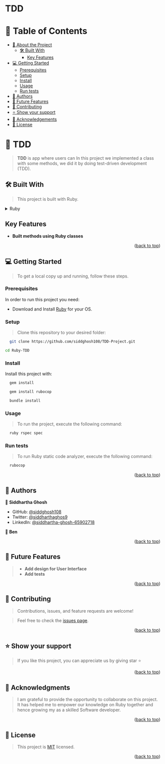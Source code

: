 # TDD
# 📗 Table of Contents
- [📖 About the Project](#about-project)
  - [🛠 Built With](#built-with)
    - [Key Features](#key-features)
- [💻 Getting Started](#getting-started)
  - [Prerequisites](#prerequisites)
  - [Setup](#setup)
  - [Install](#install)
  - [Usage](#usage)
  - [Run tests](#run-tests)
- [👥 Authors](#authors)
- [🔭 Future Features](#future-features)
- [🤝 Contributing](#contributing)
- [⭐️ Show your support](#support)
- [🙏 Acknowledgements](#acknowledgements)
- [📝 License](#license)
# 📖 TDD <a name="about-project"></a>
> **TDD** is app where users can
In this project we implemented a class with some methods, we did it by doing test-driven development (TDD).
## 🛠 Built With <a name="built-with"></a>
> This project is built with Ruby.
<details>
  <summary>Ruby</summary>
  <ul>
    <li><a href="https://www.ruby-lang.org/en/">Ruby - A Programmer's Best Friend</a></li>
  </ul>
</details>

## Key Features <a name="key-features"></a>
- **Built methods using Ruby classes**

<p align="right">(<a href="#readme-top">back to top</a>)</p>


## 💻 Getting Started <a name="getting-started"></a>
> To get a local copy up and running, follow these steps.
### Prerequisites
In order to run this project you need:
- Download and Install [Ruby](https://www.ruby-lang.org/en/downloads/) for your OS.
### Setup
> Clone this repository to your desired folder:
```sh
  git clone https://github.com/siddghosh108/TDD-Project.git
```
```sh
cd Ruby-TDD
```
### Install
Install this project with:
```sh
  gem install
```
```sh
  gem install rubocop
```
```sh
  bundle install
```
### Usage
> To run the project, execute the following command:
```sh
  ruby rspec spec
```

### Run tests
> To run Ruby static code analyzer, execute the following command:
```sh
  rubocop
```

<p align="right">(<a href="#readme-top">back to top</a>)</p>

## 👥 Authors <a name="authors"></a>
👤 **Siddhartha Ghosh**
- GitHub: [@siddghosh108](https://github.com/siddghosh108)
- Twitter: [@siddharthaghos9](https://twitter.com/siddharthaghos9)
- LinkedIn: [@siddhartha-ghosh-65902718](https://www.linkedin.com/in/siddhartha-ghosh-65902718)

👤 **Ben**


<p align="right">(<a href="#readme-top">back to top</a>)</p>

## 🔭 Future Features <a name="future-features"></a>
> - **Add design for User Interface**
> - **Add tests**
<p align="right">(<a href="#readme-top">back to top</a>)</p>

## 🤝 Contributing <a name="contributing"></a>
> Contributions, issues, and feature requests are welcome!
> <br>

> Feel free to check the [issues page](https://github.com/siddghosh108/TDD-Project/issues).
<p align="right">(<a href="#readme-top">back to top</a>)</p>

## ⭐️ Show your support <a name="support"></a>
> If you like this project, you can appreciate us by giving star ⭐
<p align="right">(<a href="#readme-top">back to top</a>)</p>

## 🙏 Acknowledgments <a name="acknowledgements"></a>
> I am grateful to provide the opportunity to collaborate on this project. It has helped me to empower our knowledge on Ruby together and hence growing my as a skilled Software developer.
<p align="right">(<a href="#readme-top">back to top</a>)</p>

## 📝 License <a name="license"></a>
> This project is [MIT](LICENSE) licensed.
<p align="right">(<a href="#readme-top">back to top</a>)</p>